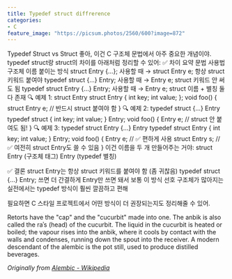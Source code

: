 ```yaml
---
title: Typedef struct diffrerence
categories:
- C
feature_image: "https://picsum.photos/2560/600?image=872"
---
```


Typedef Struct vs Struct
좋아, 이건 C 구조체 문법에서 아주 중요한 개념이야.
typedef struct랑 struct의 차이를 아래처럼 정리할 수 있어:
✅ 차이 요약
문법
사용법
구조체 이름 붙이는 방식
struct Entry {…};
사용할 때 → struct Entry e;
항상 struct 키워드 붙여야
typedef struct {…} Entry;
사용할 때 → Entry e;
struct 키워드 안 써도 됨
typedef struct Entry {…} Entry;
사용할 때 → Entry e;
struct 이름 + 별칭 둘 다 존재
🔍 예제 1:
struct Entry
struct Entry {
    int key;
    int value;
};
void foo() {
    struct Entry e;  // 반드시 struct 붙여야 함
}
🔍 예제 2:
typedef struct {…} Entry
typedef struct {
    int key;
    int value;
} Entry;
void foo() {
    Entry e;  // struct 안 붙여도 됨!
}
🔍 예제 3:
typedef struct Entry {…} Entry
typedef struct Entry {
    int key;
    int value;
} Entry;
void foo() {
    Entry e;              // ✅ 편하게 사용
    struct Entry s;       // ✅ 여전히 struct Entry도 쓸 수 있음
}
이건 이름을 두 개 만들어주는 거야:
struct Entry (구조체 태그)
Entry (typedef 별칭)

✅ 결론
struct Entry는 항상 struct 키워드를 붙여야 함 (좀 귀찮음)
typedef struct {…} Entry; 쓰면 더 간결하게 Entry만 쓰면 돼서 보통 이 방식 선호
구조체가 많아지는 실전에서는 typedef 방식이 훨씬 깔끔하고 편해

필요하면 C 스타일 프로젝트에서 어떤 방식이 더 권장되는지도 정리해줄 수 있어.

<!-- more -->

Retorts have the "cap" and the "cucurbit" made into one. The anbik is also called the raʾs (head) of the cucurbit. The liquid in the cucurbit is heated or boiled; the vapour rises into the anbik, where it cools by contact with the walls and condenses, running down the spout into the receiver. A modern descendant of the alembic is the pot still, used to produce distilled beverages.

_Originally from [Alembic - Wikipedia](https://en.wikipedia.org/wiki/Alembic)_
